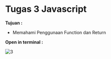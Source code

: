 # Tugas 3 Javascript

<b>Tujuan : </b>
<ul>
  <li>Memahami Penggunaan Function dan Return</li>
</ul>

<b>Open in terminal : </b>

![3](https://user-images.githubusercontent.com/92837751/184458620-4dee35a7-29b4-43dc-aa1f-87f4428c120f.jpg)
